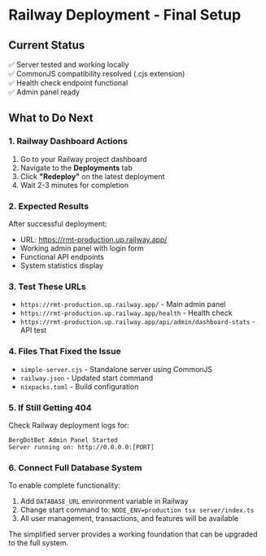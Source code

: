 # Railway Deployment - Final Setup

## Current Status
✅ Server tested and working locally  
✅ CommonJS compatibility resolved (.cjs extension)  
✅ Health check endpoint functional  
✅ Admin panel ready  

## What to Do Next

### 1. Railway Dashboard Actions
1. Go to your Railway project dashboard
2. Navigate to the **Deployments** tab
3. Click **"Redeploy"** on the latest deployment
4. Wait 2-3 minutes for completion

### 2. Expected Results
After successful deployment:
- URL: https://rmt-production.up.railway.app/
- Working admin panel with login form
- Functional API endpoints
- System statistics display

### 3. Test These URLs
- `https://rmt-production.up.railway.app/` - Main admin panel
- `https://rmt-production.up.railway.app/health` - Health check
- `https://rmt-production.up.railway.app/api/admin/dashboard-stats` - API test

### 4. Files That Fixed the Issue
- `simple-server.cjs` - Standalone server using CommonJS
- `railway.json` - Updated start command
- `nixpacks.toml` - Build configuration

### 5. If Still Getting 404
Check Railway deployment logs for:
```
BergDotBet Admin Panel Started
Server running on: http://0.0.0.0:[PORT]
```

### 6. Connect Full Database System
To enable complete functionality:
1. Add `DATABASE_URL` environment variable in Railway
2. Change start command to: `NODE_ENV=production tsx server/index.ts`
3. All user management, transactions, and features will be available

The simplified server provides a working foundation that can be upgraded to the full system.